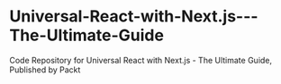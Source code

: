 # Universal-React-with-Next.js---The-Ultimate-Guide
Code Repository for Universal React with Next.js - The Ultimate Guide, Published by Packt
